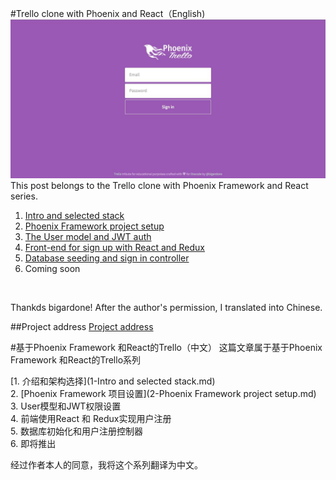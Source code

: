 #Trello clone with Phoenix and React（English)
 ![](/images/part1/sign-in.jpg)   
This post belongs to the Trello clone with Phoenix Framework and React series. <br/>
1. [Intro and selected stack](https://blog.diacode.com/trello-clone-with-phoenix-and-react-pt-1) <br/>
2. [Phoenix Framework project setup](https://blog.diacode.com/trello-clone-with-phoenix-and-react-pt-2) <br/>
3. [The User model and JWT auth](https://blog.diacode.com/trello-clone-with-phoenix-and-react-pt-3) <br/>
4. [Front-end for sign up with React and Redux](https://blog.diacode.com/trello-clone-with-phoenix-and-react-pt-4) <br/>
5. [Database seeding and sign in controller](https://blog.diacode.com/trello-clone-with-phoenix-and-react-pt-5) <br/>
6. Coming soon
 <br/>

Thankds bigardone!
After the author's permission, I translated into Chinese.

##Project address
[Project address](https://github.com/bigardone/phoenix-trello)

#基于Phoenix Framework 和React的Trello（中文）
这篇文章属于基于Phoenix Framework 和React的Trello系列    

[1. 介绍和架构选择](1-Intro and selected stack.md) <br/>
2. [Phoenix Framework 项目设置](2-Phoenix Framework project setup.md)  <br/>
3. User模型和JWT权限设置 <br/>
4. 前端使用React 和 Redux实现用户注册 <br/>
5. 数据库初始化和用户注册控制器 <br/>
6. 即将推出 <br/>

经过作者本人的同意，我将这个系列翻译为中文。
